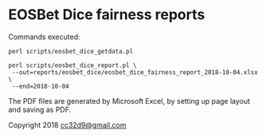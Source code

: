 EOSBet Dice fairness reports
============================


Commands executed:

```
perl scripts/eosbet_dice_getdata.pl

perl scripts/eosbet_dice_report.pl \
 --out=reports/eosbet_dice/eosbet_dice_fairness_report_2018-10-04.xlsx \
 --end=2018-10-04

```

The PDF files are generated by Microsoft Excel, by setting up page
layout and saving as PDF. 


Copyright 2018 cc32d9@gmail.com
